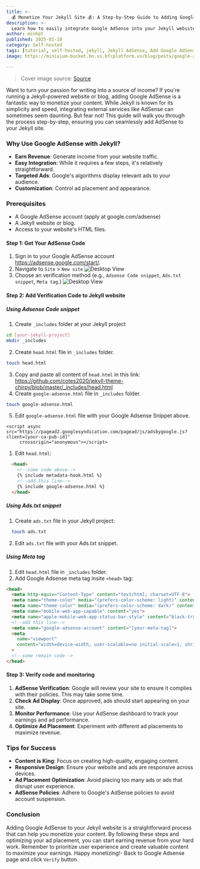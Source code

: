 ```yaml
---
title: >- 
  💰 Monetize Your Jekyll Site 💰: A Step-by-Step Guide to Adding Google AdSense
description: >-
  Learn how to easily integrate Google AdSense into your Jekyll website and start earning revenue. This comprehensive guide covers everything from account setup to optimal ad placement.
author: minhpt
published: 2025-02-18
category: Self-hosted
tags: [tutorial, self-hosted, jekyll, Jekyll AdSense, Add Google AdSense Jekyll, Monetize Jekyll Blog, Google AdSense Integration, Jekyll Ads, Jekyll Ad Revenue, Jekyll Ad Placement]
image: https://minixium-bucket.hn.ss.bfcplatform.vn/blog/posts/google-adsense.jpg

---
```


> Cover image source: [Source](https://minixium-bucket.hn.ss.bfcplatform.vn/blog/posts/google-adsense.jpg)

Want to turn your passion for writing into a source of income? If you're running a Jekyll-powered website or blog, adding Google AdSense is a fantastic way to monetize your content. While Jekyll is known for its simplicity and speed, integrating external services like AdSense can sometimes seem daunting. But fear not! This guide will walk you through the process step-by-step, ensuring you can seamlessly add AdSense to your Jekyll site.

### Why Use Google AdSense with Jekyll?

- **Earn Revenue**: Generate income from your website traffic.
- **Easy Integration**: While it requires a few steps, it's relatively straightforward.
- **Targeted Ads**: Google's algorithms display relevant ads to your audience.
- **Customization**: Control ad placement and appearance.

### Prerequisites

- A Google AdSense account (apply at google.com/adsense)
- A Jekyll website or blog.
- Access to your website's HTML files.

#### Step 1: Get Your AdSense Code

1. Sign in to your Google AdSense account <https://adsense.google.com/start/>.
2. Navigate to `Site` > `New site`
![Desktop View](https://minixium-bucket.hn.ss.bfcplatform.vn/blog/posts/create-new-site.png)
3. Choose an verification method (e.g., `Adsense Code snippet`, `Ads.txt snippet`, `Meta tag`.)
![Desktop View](https://minixium-bucket.hn.ss.bfcplatform.vn/blog/posts/add-code.png)

#### Step 2: Add Verification Code to Jekyll website

##### Using Adsense Code snippet

1. Create `_includes` folder at your Jekyll project

```bash
cd [your-jekyll-project]
mkdir _includes
```

2. Create `head.html` file in `_includes` folder.

```bash
touch head.html
```

3. Copy and paste all content of `head.html` in this link: <https://github.com/cotes2020/jekyll-theme-chirpy/blob/master/_includes/head.html>
4. Create `google-adsense.html` file in `_includes` folder.

```bash
touch google-adsense.html
```

5. Edit `google-adsense.html` file with your Google Adsense Snippet above.

```text
<script async src="https://pagead2.googlesyndication.com/pagead/js/adsbygoogle.js?client=[your-ca-pub-id]"
     crossorigin="anonymous"></script>
```

1. Edit `head.html`:

```html
  <head>
    <!--some code above-->
    {% include metadata-hook.html %}
    <!--add this line-->
    {% include google-adsense.html %} 
  </head>
```

##### Using Ads.txt snippet

1. Create `ads.txt` file in your Jekyll project:

```bash
  touch ads.txt
```

2. Edit `ads.txt` file with your Ads.txt snippet.

##### Using Meta tag

1. Edit `head.html` file in `_includes` folder.
2. Add Google Adsense meta tag insite `<head>` tag:

```html
<head>
  <meta http-equiv="Content-Type" content="text/html; charset=UTF-8">
  <meta name="theme-color" media="(prefers-color-scheme: light)" content="#f7f7f7">
  <meta name="theme-color" media="(prefers-color-scheme: dark)" content="#1b1b1e">
  <meta name="mobile-web-app-capable" content="yes">
  <meta name="apple-mobile-web-app-status-bar-style" content="black-translucent">
  <!--add this line-->
  <meta name="google-adsense-account" content="[your-meta-tag]">
  <meta
    name="viewport"
    content="width=device-width, user-scalable=no initial-scale=1, shrink-to-fit=no, viewport-fit=cover"
  >
  <!--some remain code-->
</head>
```

#### Step 3: Verify code and monitoring

1. **AdSense Verification**: Google will review your site to ensure it complies with their policies. This may take some time.
2. **Check Ad Display**: Once approved, ads should start appearing on your site.
3. **Monitor Performance**: Use your AdSense dashboard to track your earnings and ad performance.
4. **Optimize Ad Placement**: Experiment with different ad placements to maximize revenue.

### Tips for Success

- **Content is King**: Focus on creating high-quality, engaging content.
- **Responsive Design**: Ensure your website and ads are responsive across devices.
- **Ad Placement Optimization**: Avoid placing too many ads or ads that disrupt user experience.
- **AdSense Policies**: Adhere to Google's AdSense policies to avoid account suspension.

### Conclusion

Adding Google AdSense to your Jekyll website is a straightforward process that can help you monetize your content. By following these steps and optimizing your ad placement, you can start earning revenue from your hard work. Remember to prioritize user experience and create valuable content to maximize your earnings. Happy monetizing!- Back to Google Adsense page and click `Verify` button.
